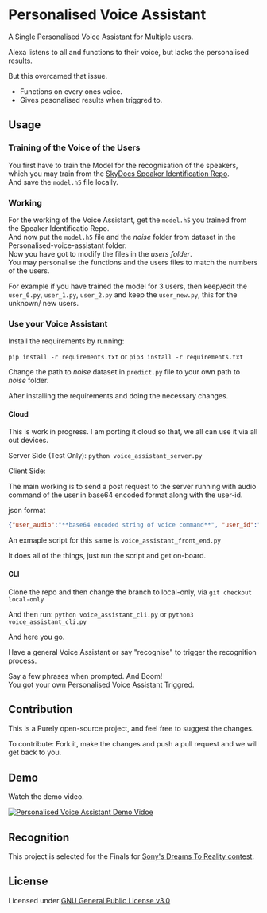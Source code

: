 # Personalised Voice Assistant

A Single Personalised Voice Assistant for Multiple users.<br>

Alexa listens to all and functions to their voice, but lacks the personalised results.<br>

But this overcamed that issue.
 -  Functions on every ones voice. 	
 -  Gives pesonalised results when triggred to.

## Usage

### Training of the Voice of the Users

You first have to train the Model for the recognisation of the speakers, which you may train from the [SkyDocs Speaker Identification Repo](https://github.com/SkyDocs/speaker-identification).<br>
And save the `model.h5` file locally.

### Working

For the working of the Voice Assistant, get the `model.h5`  you trained from the Speaker Identificatio Repo. <br>
And now put the `model.h5` file and the *noise* folder from dataset in the Personalised-voice-assistant folder. <br>
Now you have got to modify the files in the *users folder*.<br>
You may personalise the functions and the users files to match the numbers of the users.<br>

For example if you have trained the model for 3 users, then keep/edit the `user_0.py`, `user_1.py`, `user_2.py` and keep the `user_new.py`, this for the unknown/ new users.<br>

### Use your Voice Assistant

Install the requirements by running:

`pip install -r requirements.txt` or `pip3 install -r requirements.txt`

Change the path to *noise* dataset in `predict.py` file to your own path to *noise* folder.

After installing the requirements and doing the necessary changes. 

#### Cloud

This is work in progress. I am porting it cloud so that, we all can use it via all out devices. 

Server Side (Test Only): `python voice_assistant_server.py`

Client Side: 

The main working is to send a post request to the server running with audio command of the user in base64 encoded format along with the user-id.

json format
```json
{"user_audio":"**base64 encoded string of voice command**", "user_id":"**user id, default is 0**"}
```

An exmaple script for this same is `voice_assistant_front_end.py`

It does all of the things, just run the script and get on-board.


#### CLI

Clone the repo and then change the branch to local-only, via `git checkout local-only` 

And then run:
`python voice_assistant_cli.py` or `python3 voice_assistant_cli.py` <br>

And here you go. <br>

Have a general Voice Assistant or say "recognise" to trigger the recognition process. <br>

Say a few phrases when prompted. And Boom! <br>
You got your own Personalised Voice Assistant Triggred.

## Contribution

This is a Purely open-source project, and feel free to suggest the changes.<br>

To contribute: Fork it, make the changes and push a pull request and we will get back to you.

## Demo

Watch the demo video.

[![Personalised Voice Assistant Demo Vidoe](https://img.youtube.com/vi/n09Z1OQzUiA/0.jpg)](https://www.youtube.com/watch?v=n09Z1OQzUiA)

## Recognition

This project is selected for the Finals for [Sony's Dreams To Reality contest](https://www.linkedin.com/feed/update/urn:li:activity:6869484493208608768/). 


## License

Licensed under [GNU General Public License v3.0](https://github.com/SkyDocs/personalised-voice-assistant/blob/master/LICENSE)
